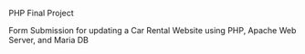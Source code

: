 PHP Final Project

Form Submission for updating a Car Rental Website using PHP, Apache Web Server, and Maria DB
